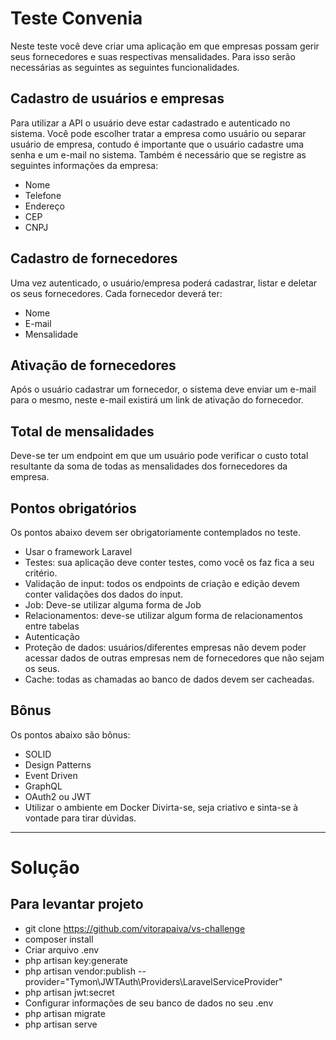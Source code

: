 # Teste Convenia
Neste teste você deve criar uma aplicação em que empresas possam gerir seus fornecedores e suas respectivas mensalidades. Para isso serão necessárias as seguintes as seguintes funcionalidades.

## Cadastro de usuários e empresas
Para utilizar a API o usuário deve estar cadastrado e autenticado no sistema. Você pode escolher tratar a empresa como usuário ou separar usuário de empresa, contudo é importante que o usuário cadastre uma senha e um e-mail no sistema. Também é necessário que se registre as seguintes informações da empresa:
- Nome 
- Telefone 
- Endereço 
- CEP 
- CNPJ

## Cadastro de fornecedores
Uma vez autenticado, o usuário/empresa poderá cadastrar, listar e deletar os seus fornecedores. Cada fornecedor deverá ter:
- Nome 
- E-mail 
- Mensalidade

## Ativação de fornecedores
Após o usuário cadastrar um fornecedor, o sistema deve enviar um e-mail para o mesmo, neste e-mail existirá um link de ativação do fornecedor.

## Total de mensalidades
Deve-se ter um endpoint em que um usuário pode verificar o custo total resultante da soma de todas as mensalidades dos fornecedores da empresa.

## Pontos obrigatórios
Os pontos abaixo devem ser obrigatoriamente contemplados no teste.
- Usar o framework Laravel
- Testes: sua aplicação deve conter testes, como você os faz fica a seu critério.
- Validação de input: todos os endpoints de criação e edição devem conter validações dos dados do input. 
- Job: Deve-se utilizar alguma forma de Job 
- Relacionamentos: deve-se utilizar algum forma de relacionamentos entre tabelas 
- Autenticação 
- Proteção de dados: usuários/diferentes empresas não devem poder acessar dados de outras empresas nem de fornecedores que não sejam os seus. 
- Cache: todas as chamadas ao banco de dados devem ser cacheadas. 

## Bônus 
Os pontos abaixo são bônus:
- SOLID 
- Design Patterns 
- Event Driven 
- GraphQL 
- OAuth2 ou JWT 
- Utilizar o ambiente em Docker
Divirta-se, seja criativo e sinta-se à vontade para tirar dúvidas.

----------------------------------------------------------------------------------------------------------

# Solução

## Para levantar projeto

* git clone https://github.com/vitorapaiva/vs-challenge
* composer install
* Criar arquivo .env
* php artisan key:generate
* php artisan vendor:publish --provider="Tymon\JWTAuth\Providers\LaravelServiceProvider"
* php artisan jwt:secret
* Configurar informações de seu banco de dados no seu .env
* php artisan migrate
* php artisan serve





